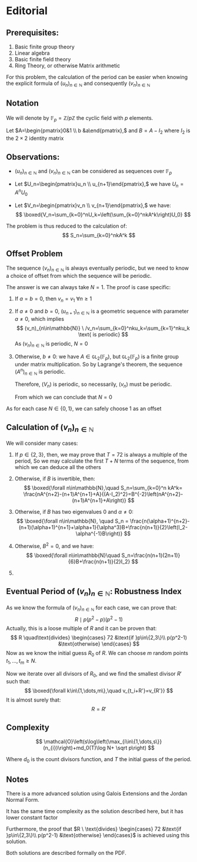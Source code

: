 # Editorial

## Prerequisites:

1. Basic finite group theory
2. Linear algebra
3. Basic finite field theory
4. Ring Theory, or otherwise Matrix arithmetic

For this problem, the calculation of the period can be easier when knowing the explicit formula of $(u_n)_{n\in\mathbb{N}}$ and consequently $(v_n)_{n\in\mathbb{N}}$

## Notation

We will denote by $\mathbb{F}_p=\mathbb{Z}/p\mathbb{Z}$ the cyclic field with $p$ elements.

Let $A=\begin{pmatrix}0&1 \\ b &a\end{pmatrix},$ and $B=A-I_2$ where $I_2$ is the $2\times 2$ identity matrix

## Observations:

- $(u_n)_{n\in\mathbb{N}}$ and $(v_n)_{n\in\mathbb{N}}$  can be considered as sequences over $\mathbb{F}_p$

- Let $U_n=\begin{pmatrix}u_n \\ u_{n+1}\end{pmatrix},$ we have $U_n=A^nU_0$

- Let  $V_n=\begin{pmatrix}v_n \\ v_{n+1}\end{pmatrix},$ we have:
  $$
  \boxed{V_n=\sum_{k=0}^nU_k=\left(\sum_{k=0}^nkA^k\right)U_0}
  $$

The problem is thus reduced to the calculation of: 
$$
S_n=\sum_{k=0}^nkA^k
$$


## Offset Problem

The sequence $(v_n)_{n\in\mathbb{N}}$ is always eventually periodic, but we need to know a choice of offset from which the sequence will be periodic.

The answer is we can always take $N=1.$ The proof is case specific:

1. If $a=b = 0,$ then $v_n=v_1\ \forall n\ge 1$

2. If $a\neq 0$ and $b=0,$ $(u_{n+1})_{n\in\mathbb{N}}$ is a geometric sequence with parameter $a\neq 0,$ which implies 
   $$
   (v_n)_{n\in\mathbb{N}} \ /v_n=\sum_{k=0}^nku_k=\sum_{k=1}^nku_k \text{ is periodic}
   $$
   As $(v_n)_{n\in\mathbb{N}}$ is periodic, $N=0$

3. Otherwise, $b\neq 0:$ we have $A\in\mathtt{GL}_2(\mathbb{F}_p),$ but $\mathtt{GL}_2(\mathbb{F}_p)$ is a finite group under matrix multiplication. So by Lagrange's theorem, the sequence $(A^n)_{n\in\mathbb{N}}$ is periodic.

   Therefore, $(V_n)$ is periodic, so necessarily, $(v_n)$ must be periodic.

   From which we can conclude that $N=0$

As for each case $N\in\{0,1\},$ we can safely choose $1$ as an offset   

## Calculation of $(v_n)_{n\in\mathbb{N}}$

We will consider many cases:

1.  If $p\in\{2,3\},$ then, we may prove that $T=72$ is always a multiple of the period, So we may calculate the first $T+N$ terms of the sequence, from which we can deduce all the others

2. Otherwise, if $B$ is invertible, then:
   $$
   \boxed{\forall n\in\mathbb{N},\quad S_n=\sum_{k=0}^n kA^k= \frac{nA^{n+2}-(n+1)A^{n+1}+A}{(A-I_2)^2}=B^{-2}\left(nA^{n+2}-(n+1)A^{n+1}+A\right)}
   $$
   

3.  Otherwise, if $B$ has two eigenvalues $0$ and $\alpha\neq 0$:
   $$
   \boxed{\forall n\in\mathbb{N}, \quad S_n = \frac{n(\alpha+1)^{n+2}-(n+1)(\alpha+1)^{n+1}+\alpha+1}{\alpha^3}B+\frac{n(n+1)}{2}\left(I_2-\alpha^{-1}B\right)}
   $$

4. Otherwise, $B^2=0,$ and we have:
   $$
   \boxed{\forall n\in\mathbb{N}\quad S_n=\frac{n(n+1)(2n+1)}{6}B+\frac{n(n+1)}{2}I_2}
   $$

5. 

## Eventual Period of $(v_n)_{n\in\mathbb{N}}:$ Robustness Index

As we know the formula of $(v_n)_{n\in\mathbb{N}}$ for each case, we can prove that:
$$
R \mid p(p^2-p)(p^2-1)
$$
Actually, this is a loose multiple of $R$ and it can be proven that:
$$
R \quad\text{divides} \begin{cases}
72 &\text{if }p\in\{2,3\}\\
p(p^2-1) &\text{otherwise}
\end{cases}
$$
Now as we know the initial guess $R_0$ of $R.$ We can choose $m$ random points $t_1,\dots,t_m\ge N.$

Now we iterate over all divisors of $R_0,$ and we find the smallest divisor $R'$ such that:
$$
 \boxed{\forall k\in\{1,\dots,m\},\quad v_{t_i+R'}=v_{R'}}
$$
  It is almost surely that:
$$
R=R'
$$

## Complexity

$$
\mathcal{O}\left(s\log\left(\max_{i\in\{1,\dots,s\}}(n_{i})\right)+md_0(T)\log N+ \sqrt p\right)
$$

Where $d_0$ is the count divisors function, and $T$ the initial guess of the period. 



## Notes

There is a more advanced solution using Galois Extensions and the Jordan Normal Form.

It has the same time complexity as the solution described here, but it has lower constant factor

Furthermore, the proof that $R \ \text{divides} \begin{cases}
72 &\text{if }p\in\{2,3\}\\
p(p^2-1) &\text{otherwise}
\end{cases}$  is achieved using this solution.

Both solutions are described formally on the PDF. 